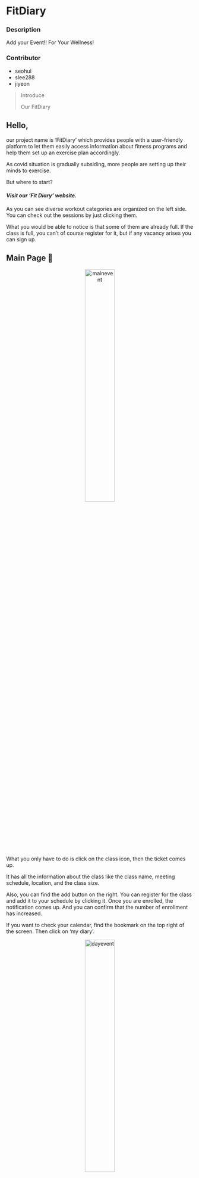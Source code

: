 # FitDiary

### Description

Add your Event!! For Your Wellness!

### Contributor

- seohui
-  slee288
-  jiyeon





> Introduce
>
> Our FitDiary



## Hello, 

our project name is ‘FitDiary’ which provides people with a user-friendly platform to let them easily access information about fitness programs and help them set up an exercise plan accordingly.

As covid situation is gradually subsiding, more people are setting up their minds to exercise.

But where to start?

#### *Visit our ‘Fit Diary’ website.*

As you can see diverse workout categories are organized on the left side. You can check out the sessions by just clicking them.

What you would be able to notice is that some of them are already full. If the class is full, you can’t of course register for it, but if any vacancy arises you can sign up.



## Main Page 🙌

<p align="center"><img src="https://user-images.githubusercontent.com/44580674/141679447-a4c3641f-6c27-4dcc-b6b4-737003b1aa43.gif" alt="mainevent" width="40%" height="40%"/></p>

What you only have to do is click on the class icon, then the ticket comes up.

It has all the information about the class like the class name, meeting schedule, location, and the class size.

Also, you can find the add button on the right. You can register for the class and add it to your schedule by clicking it. Once you are enrolled, the notification comes up. And you can confirm that the number of enrollment has increased.

If you want to check your calendar, find the bookmark on the top right of the screen. Then click on ‘my diary’.

<p align="center"><img src="https://user-images.githubusercontent.com/44580674/141679451-886b2257-f099-447b-94a2-4b81defd3bd0.gif" alt="dayevent" width="40%" height="40%" /></p>

Okay, we’re on a my diary page, which is a personal workout calendar.

As you can see, the calendar is on a monthly basis and the classes that you’ve added are already automatically updated. If you want to micromanage your schedule by date, just click the date you want. And here are the classes scheduled for you.

That’s it! 😎

we hope that people can easily access information about diverse fitness programs and manage their schedule freely through this website.

Thank you!! 🍕
